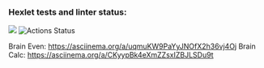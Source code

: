 ### Hexlet tests and linter status:
<a href="https://codeclimate.com/github/codeclimate/codeclimate/maintainability"><img src="https://api.codeclimate.com/v1/badges/a99a88d28ad37a79dbf6/maintainability" /></a>
![Actions Status](https://github.com/egormiron/frontend-project-lvl1/workflows/hexlet-check/badge.svg)


Brain Even: https://asciinema.org/a/uqmuKW9PaYyJNOfX2h36vj4Oj
Brain Calc: https://asciinema.org/a/CKyypBk4eXmZZsxIZBJLSDu9t
